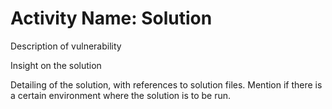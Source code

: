 # Activity Name: Solution

Description of vulnerability

Insight on the solution

Detailing of the solution, with references to solution files.
Mention if there is a certain environment where the solution is to be run.
